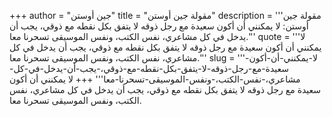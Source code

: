+++
author = "جين أوستن"
title = "مقولة جين أوستن"
description = '''مقولة جين أوستن: لا يمكنني أن أكون سعيدة مع رجل ذوقه لا يتفق بكل نقطه مع ذوقي، يجب أن يدخل في كل مشاعري، نفس الكتب، ونفس الموسيقى تسحرنا معا.'''
quote = '''لا يمكنني أن أكون سعيدة مع رجل ذوقه لا يتفق بكل نقطه مع ذوقي، يجب أن يدخل في كل مشاعري، نفس الكتب، ونفس الموسيقى تسحرنا معا.'''
slug = '''لا-يمكنني-أن-أكون-سعيدة-مع-رجل-ذوقه-لا-يتفق-بكل-نقطه-مع-ذوقي،-يجب-أن-يدخل-في-كل-مشاعري،-نفس-الكتب،-ونفس-الموسيقى-تسحرنا-معا'''
+++
لا يمكنني أن أكون سعيدة مع رجل ذوقه لا يتفق بكل نقطه مع ذوقي، يجب أن يدخل في كل مشاعري، نفس الكتب، ونفس الموسيقى تسحرنا معا.
